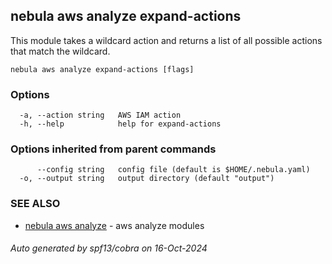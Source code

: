 ## nebula aws analyze expand-actions

This module takes a wildcard action and returns a list of all possible actions that match the wildcard.

```
nebula aws analyze expand-actions [flags]
```

### Options

```
  -a, --action string   AWS IAM action
  -h, --help            help for expand-actions
```

### Options inherited from parent commands

```
      --config string   config file (default is $HOME/.nebula.yaml)
  -o, --output string   output directory (default "output")
```

### SEE ALSO

* [nebula aws analyze](nebula_aws_analyze.md)	 - aws analyze modules

###### Auto generated by spf13/cobra on 16-Oct-2024
